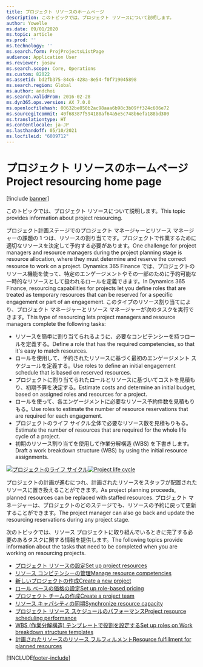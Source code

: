 ```yaml
---
title: プロジェクト リソースのホームページ
description: このトピックでは、プロジェクト リソースについて説明します。
author: Yowelle
ms.date: 09/01/2020
ms.topic: article
ms.prod: ''
ms.technology: ''
ms.search.form: ProjProjectsListPage
audience: Application User
ms.reviewer: josaw
ms.search.scope: Core, Operations
ms.custom: 82022
ms.assetid: bd2fb375-84c6-428a-8e54-f0f719045898
ms.search.region: Global
ms.author: andchoi
ms.search.validFrom: 2016-02-28
ms.dyn365.ops.version: AX 7.0.0
ms.openlocfilehash: 00632be050b2ac98aaa6b98c3b09ff324c606e72
ms.sourcegitcommit: 40f68387f594180af64a5e5c748b6efa188bd300
ms.translationtype: HT
ms.contentlocale: ja-JP
ms.lasthandoff: 05/10/2021
ms.locfileid: "6009712"
---
```

# <a name="project-resourcing-home-page"></a><span data-ttu-id="a84ae-103">プロジェクト リソースのホームページ</span><span class="sxs-lookup"><span data-stu-id="a84ae-103">Project resourcing home page</span></span>

[!include [banner](../includes/banner.md)]

<span data-ttu-id="a84ae-104">このトピックでは、プロジェクト リソースについて説明します。</span><span class="sxs-lookup"><span data-stu-id="a84ae-104">This topic provides information about project resourcing.</span></span>

<span data-ttu-id="a84ae-105">プロジェクト計画ステージでのプロジェクト マネージャーとリソース マネージャーの課題の 1 つは、リソースの割り当てです。プロジェクトで作業するために適切なリソースを決定して予約する必要があります。</span><span class="sxs-lookup"><span data-stu-id="a84ae-105">One challenge for project managers and resource managers during the project planning stage is resource allocation, where they must determine and reserve the correct resource to work on a project.</span></span> <span data-ttu-id="a84ae-106">Dynamics 365 Finance では、プロジェクトのリソース機能を使って、特定のエンゲージメントやその一部のために予約可能な一時的なリソースとして扱われるロールを定義できます。</span><span class="sxs-lookup"><span data-stu-id="a84ae-106">In Dynamics 365 Finance, resourcing capabilities for projects let you define roles that are treated as temporary resources that can be reserved for a specific engagement or part of an engagement.</span></span> <span data-ttu-id="a84ae-107">このタイプのリソース割り当てにより、プロジェクト マネージャーとリソース マネージャーが次のタスクを実行できます。</span><span class="sxs-lookup"><span data-stu-id="a84ae-107">This type of resourcing lets project managers and resource managers complete the following tasks:</span></span>

- <span data-ttu-id="a84ae-108">リソースを簡単に割り当てられるように、必要なコンピテンシーを持つロールを定義する。</span><span class="sxs-lookup"><span data-stu-id="a84ae-108">Define a role that has the required competencies, so that it's easy to match resources.</span></span>
- <span data-ttu-id="a84ae-109">ロールを使用して、予約されたリソースに基づく最初のエンゲージメント スケジュールを定義する。</span><span class="sxs-lookup"><span data-stu-id="a84ae-109">Use roles to define an initial engagement schedule that is based on reserved resources.</span></span>
- <span data-ttu-id="a84ae-110">プロジェクトに割り当てられたロールとリソースに基づいてコストを見積もり、初期予算を決定する。</span><span class="sxs-lookup"><span data-stu-id="a84ae-110">Estimate costs and determine an initial budget, based on assigned roles and resources for a project.</span></span>
- <span data-ttu-id="a84ae-111">ロールを使って、各エンゲージメントに必要なリソース予約件数を見積もりもる。</span><span class="sxs-lookup"><span data-stu-id="a84ae-111">Use roles to estimate the number of resource reservations that are required for each engagement.</span></span>
- <span data-ttu-id="a84ae-112">プロジェクトのライフ サイクル全体で必要なリソース数を見積もりもる。</span><span class="sxs-lookup"><span data-stu-id="a84ae-112">Estimate the number of resources that are required for the whole life cycle of a project.</span></span>
- <span data-ttu-id="a84ae-113">初期のリソース割り当てを使用して作業分解構造 (WBS) を下書きします。</span><span class="sxs-lookup"><span data-stu-id="a84ae-113">Draft a work breakdown structure (WBS) by using the initial resource assignments.</span></span>

<span data-ttu-id="a84ae-114">[![プロジェクトのライフ サイクル](./media/projectresourcing02-1024x812.jpg)](./media/projectresourcing02.jpg)</span><span class="sxs-lookup"><span data-stu-id="a84ae-114">[![Project life cycle](./media/projectresourcing02-1024x812.jpg)](./media/projectresourcing02.jpg)</span></span>

<span data-ttu-id="a84ae-115">プロジェクトの計画が進むにつれ、計画されたリソースをスタッフが配置されたリソースに置き換えることができます。</span><span class="sxs-lookup"><span data-stu-id="a84ae-115">As project planning proceeds, planned resources can be replaced with staffed resources.</span></span> <span data-ttu-id="a84ae-116">プロジェクト マネージャーは、プロジェクトのどのステージでも、リソースの予約に戻って更新することができます。</span><span class="sxs-lookup"><span data-stu-id="a84ae-116">The project manager can also go back and update the resourcing reservations during any project stage.</span></span>

<span data-ttu-id="a84ae-117">次のトピックでは、リソース プロジェクトに取り組んでいるときに完了する必要のあるタスクに関する情報を提供します。</span><span class="sxs-lookup"><span data-stu-id="a84ae-117">The following topics provide information about the tasks that need to be completed when you are working on resourcing projects.</span></span>

- [<span data-ttu-id="a84ae-118">プロジェクト リソースの設定</span><span class="sxs-lookup"><span data-stu-id="a84ae-118">Set up project resources</span></span>](set-up-project-resources.md)
- [<span data-ttu-id="a84ae-119">リソース コンピテンシーの管理</span><span class="sxs-lookup"><span data-stu-id="a84ae-119">Manage resource competencies</span></span>](manage-resource-competencies.md)
- [<span data-ttu-id="a84ae-120">新しいプロジェクトの作成</span><span class="sxs-lookup"><span data-stu-id="a84ae-120">Create a new project</span></span>](create-new-project.md)
- [<span data-ttu-id="a84ae-121">ロール ベースの価格の設定</span><span class="sxs-lookup"><span data-stu-id="a84ae-121">Set up role-based pricing</span></span>](set-up-role-based-pricing.md)
- [<span data-ttu-id="a84ae-122">プロジェクト チームの作成</span><span class="sxs-lookup"><span data-stu-id="a84ae-122">Create a project team</span></span>](create-project-team.md)
- [<span data-ttu-id="a84ae-123">リソース キャパシティの同期</span><span class="sxs-lookup"><span data-stu-id="a84ae-123">Synchronize resource capacity</span></span>](synchronize-resource-capacity.md)
- [<span data-ttu-id="a84ae-124">プロジェクト リソース スケジュールのパフォーマンス</span><span class="sxs-lookup"><span data-stu-id="a84ae-124">Project resource scheduling performance</span></span>](project-scheduling-performance.md)
- [<span data-ttu-id="a84ae-125">WBS (作業分解構造) テンプレートで役割を設定する</span><span class="sxs-lookup"><span data-stu-id="a84ae-125">Set up roles on Work breakdown structure templates</span></span>](set-up-roles-wbs-template.md)
- [<span data-ttu-id="a84ae-126">計画されたリソースのリソース フルフィルメント</span><span class="sxs-lookup"><span data-stu-id="a84ae-126">Resource fulfillment for planned resources</span></span>](resource-fulfillment-planned-resources.md)


[!INCLUDE[footer-include](../includes/footer-banner.md)]